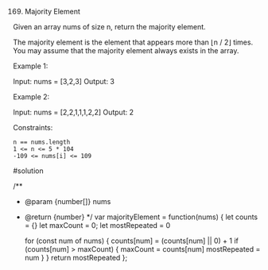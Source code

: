 169. Majority Element

Given an array nums of size n, return the majority element.

The majority element is the element that appears more than ⌊n / 2⌋ times. You may assume that the majority element always exists in the array.

 

Example 1:

Input: nums = [3,2,3]
Output: 3

Example 2:

Input: nums = [2,2,1,1,1,2,2]
Output: 2

 

Constraints:

    n == nums.length
    1 <= n <= 5 * 104
    -109 <= nums[i] <= 109

#solution

/**
 * @param {number[]} nums
 * @return {number}
 */
var majorityElement = function(nums) {
    let counts = {}
    let maxCount = 0;
    let mostRepeated = 0

    for (const num of nums) {
        counts[num] = (counts[num] || 0) + 1
        if (counts[num] > maxCount) {
            maxCount = counts[num]
            mostRepeated = num
        }
    }
    return mostRepeated
};
